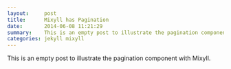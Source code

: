 ```yaml
---
layout:     post
title:      Mixyll has Pagination
date:       2014-06-08 11:21:29
summary:    This is an empty post to illustrate the pagination component with Mixyll.
categories: jekyll mixyll
---
```


This is an empty post to illustrate the pagination component with Mixyll.
